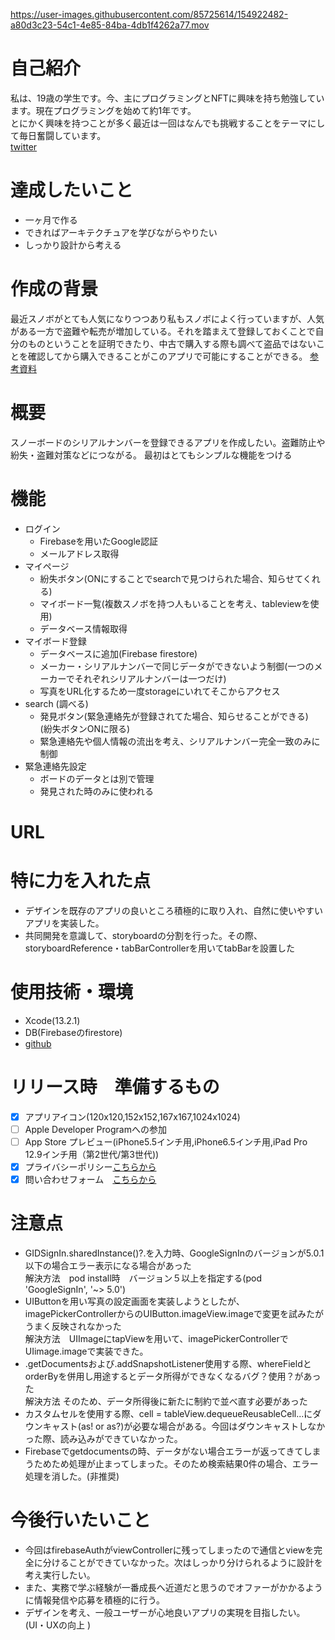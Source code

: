

https://user-images.githubusercontent.com/85725614/154922482-a80d3c23-54c1-4e85-84ba-4db1f4262a77.mov



# 自己紹介
私は、19歳の学生です。今、主にプログラミングとNFTに興味を持ち勉強しています。現在プログラミングを始めて約1年です。<br>とにかく興味を持つことが多く最近は一回はなんでも挑戦することをテーマにして毎日奮闘しています。<br>[twitter](https://twitter.com/ryoma2003115)

# 達成したいこと
* 一ヶ月で作る
* できればアーキテクチュアを学びながらやりたい
* しっかり設計から考える

# 作成の背景
最近スノボがとても人気になりつつあり私もスノボによく行っていますが、人気がある一方で盗難や転売が増加している。それを踏まえて登録しておくことで自分のものということを証明できたり、中古で購入する際も調べて盗品ではないことを確認してから購入できることがこのアプリで可能にすることができる。
[参考資料](https://rakusnow.com/sunobotounann-7486)

# 概要
スノーボードのシリアルナンバーを登録できるアプリを作成したい。盗難防止や紛失・盗難対策などにつながる。
最初はとてもシンプルな機能をつける

# 機能
* ログイン
  * Firebaseを用いたGoogle認証
  * メールアドレス取得
* マイページ
  * 紛失ボタン(ONにすることでsearchで見つけられた場合、知らせてくれる)
  * マイボード一覧(複数スノボを持つ人もいることを考え、tableviewを使用)
  * データベース情報取得
* マイボード登録
  * データベースに追加(Firebase firestore)
  * メーカー・シリアルナンバーで同じデータができないよう制御(一つのメーカーでそれぞれシリアルナンバーは一つだけ)
  * 写真をURL化するため一度storageにいれてそこからアクセス
* search (調べる)
  * 発見ボタン(緊急連絡先が登録されてた場合、知らせることができる)<br>(紛失ボタンONに限る)
  * 緊急連絡先や個人情報の流出を考え、シリアルナンバー完全一致のみに制御
* 緊急連絡先設定
  * ボードのデータとは別で管理
  * 発見された時のみに使われる
# URL

# 特に力を入れた点
* デザインを既存のアプリの良いところ積極的に取り入れ、自然に使いやすいアプリを実装した。
* 共同開発を意識して、storyboardの分割を行った。その際、storyboardReference・tabBarControllerを用いてtabBarを設置した

# 使用技術・環境
* Xcode(13.2.1)
* DB(Firebaseのfirestore)
* [github](https://github.com/ryoma115/Swift-register-snowboard-serial-number)

# リリース時　準備するもの
- [x] アプリアイコン(120x120,152x152,167x167,1024x1024)
- [ ] Apple Developer Programへの参加
- [ ] App Store プレビュー(iPhone5.5インチ用,iPhone6.5インチ用,iPad Pro 12.9インチ用（第2世代/第3世代))
- [x] プライバシーポリシー[こちらから](https://sites.google.com/view/registert-snow-boads/%E3%83%9B%E3%83%BC%E3%83%A0)
- [x] 問い合わせフォーム　[こちらから](https://docs.google.com/forms/d/e/1FAIpQLSdhMZGYWvfVfK-My6JZXqWKeVzkf0v67qM0WxY-_A53t9Byvg/viewform?usp=sf_link)

# 注意点
* GIDSignIn.sharedInstance()?.を入力時、GoogleSignInのバージョンが5.0.1以下の場合エラー表示になる場合があった  
解決方法　pod install時　バージョン５以上を指定する(pod 'GoogleSignIn', '~> 5.0')  
* UIButtonを用い写真の設定画面を実装しようとしたが、imagePickerControllerからのUIButton.imageView.imageで変更を試みたがうまく反映されなかった  
解決方法　UIImageにtapViewを用いて、imagePickerControllerでUIimage.imageで実装できた。  
* .getDocumentsおよび.addSnapshotListener使用する際、whereFieldとorderByを併用し用途するとデータ所得ができなくなるバグ？使用？があった  
解決方法 そのため、データ所得後に新たに制約で並べ直す必要があった
* カスタムセルを使用する際、cell = tableView.dequeueReusableCell...にダウンキャスト(as! or as?)が必要な場合がある。今回はダウンキャストしなかった際、読み込みができていなかった。
* Firebaseでgetdocumentsの時、データがない場合エラーが返ってきてしまうためため処理が止まってしまった。そのため検索結果0件の場合、エラー処理を消した。(非推奨)
# 今後行いたいこと
* 今回はfirebaseAuthがviewControllerに残ってしまったので通信とviewを完全に分けることができていなかった。次はしっかり分けられるように設計を考え実行したい。
* また、実務で学ぶ経験が一番成長へ近道だと思うのでオファーがかかるように情報発信や応募を積極的に行う。
* デザインを考え、一般ユーザーが心地良いアプリの実現を目指したい。(UI・UXの向上 )
